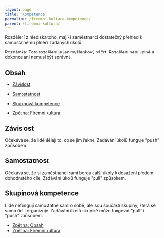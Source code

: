 ```yaml
---
layout: page
title: 'Kompetence'
permalink: /firemni-kultura-kompetence/
parent: /firemni-kultura/
---
```


Rozdělení z hlediska toho, mají-li zaměstnanci dostatečný přehled k samostatnému plnění zadaných úkolů.

Poznámka: Toto rozdělení je jen myšlenkový náčrt. Rozdělení není úplné a dokonce ani nemusí být správné.

## Obsah

- [Závislost](#závislost)
- [Samostatnost](#samostatnost)
- [Skupinová kompetence](#skupinová-kompetence)

- [Zpět na: Firemní kultura](/firemni-kultura/)

## Závislost

Očekává se, že lidé dělají to, co se jim řekne. Zadávání úkolů funguje "push" způsobem.

## Samostatnost

Očekává se, že si zaměstnanci sami berou další úkoly k dosažení předem dohodnutého cíle.
Zadávání úkolů funguje "pull" způsobem.

## Skupinová kompetence

Lidé nefungují samostatně sami o sobě, ale jsou součástí skupiny, která se sama řídí i organizuje.
Zadávání úkolů skupině může fungovat "pull" i "push" způsobem.

- [Zpět na: Obsah](/firemni-kultura-kompetence/#obsah)
- [Zpět na: Firemní kultura](/firemni-kultura/)
